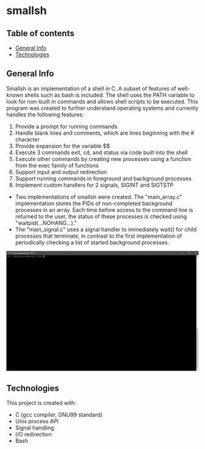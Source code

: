 # smallsh

## Table of contents
* [General Info](#general-info)
* [Technologies](#technologies)

## General Info
Smallsh is an implementation of a shell in C. A subset of features of well-known shells such as bash is included. The shell uses the PATH variable to look for non-built in commands and allows shell scripts to be executed. This program was created to further understand operating systems and currently handles the following features:

1. Provide a prompt for running commands
2. Handle blank lines and comments, which are lines beginning with the # character
3. Provide expansion for the variable $$
4. Execute 3 commands exit, cd, and status via code built into the shell
5. Execute other commands by creating new processes using a function from the exec family of functions
6. Support input and output redirection
7. Support running commands in foreground and background processes
8. Implement custom handlers for 2 signals, SIGINT and SIGTSTP

* Two implementations of smallsh were created. The "main_array.c" implementation stores the PIDs of non-completed background processes in an array. Each time before access to the command line is returned to the user, the status of these processes is checked using "waitpid(...NOHANG...)."
* The "main_signal.c" uses a signal handler to immediately wait() for child processes that terminate, in contrast to the first implementation of periodically checking a list of started background processes.

![alt text](img/smallsh.gif)

## Technologies
This project is created with:
* C (gcc compiler, GNU99 standard)
* Unix process API
* Signal handling
* I/O redirection
* Bash
